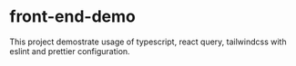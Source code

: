 # front-end-demo
This project demostrate usage of typescript, react query, tailwindcss with eslint and prettier configuration.
